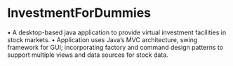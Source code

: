# InvestmentForDummies
• A desktop-based java application to provide virtual investment facilities in stock markets.
• Application uses Java’s MVC architecture, swing framework for GUI; incorporating factory and command design patterns to support multiple views and data sources for stock data.
